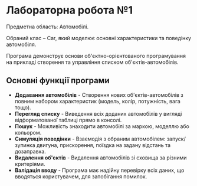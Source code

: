 # Лабораторна робота №1

Предметна область: Автомобілі.

Обраний клас – Car, який моделює основні характеристики та поведінку автомобіля.

Програма демонструє основи об'єктно-орієнтованого програмування на прикладі створення та управління списком об'єктів-автомобілів.

## Основні функції програми

*   **Додавання автомобілів** - Створення нових об'єктів-автомобілів з повним набором характеристик (модель, колір, потужність, вага тощо).
*   **Перегляд списку** - Виведення всіх доданих автомобілів у вигляді відформатованої таблиці прямо в консолі.
*   **Пошук** - Можливість знаходити автомобілі за маркою, моделлю або кольором.
*   **Симуляція поведінки** - Взаємодія з обраним автомобілем: запуск/зупинка двигуна, прискорення, поїздка на задану відстань та дозаправка.
*   **Видалення об'єктів** - Видалення автомобілів зі сховища за різними критеріями.
*   **Валідація вводу** - Програма має надійну перевірку всіх даних, що вводяться користувачем, для запобігання помилок.
